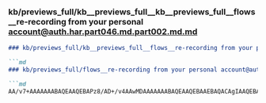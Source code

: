 ### kb/previews_full/kb__previews_full__kb__previews_full__flows__re-recording from your personal account@auth.har.part046.md.part002.md.md

```md
### kb/previews_full/kb__previews_full__flows__re-recording from your personal account@auth.har.part046.md.part002.md

```md
### kb/previews_full/flows__re-recording from your personal account@auth.har.part046.md (part 002)

```md
AA/v7+AAAAAAABAQEAAQEBAPz8/AD+/v4AAwMDAAAAAAABAQEAAQEBAAEBAQACAgIAAQEBAAEAAQAC
```

```

```

```
